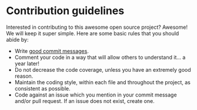 # Contribution guidelines
Interested in contributing to this awesome open source project? Awesome! We will keep it super simple. Here are some basic rules that you should abide by:

* Write [good commit messages](https://chris.beams.io/posts/git-commit/).
* Comment your code in a way that will allow others to understand it... a year later!
* Do not decrease the code coverage, unless you have an extremely good reason.
* Maintain the coding style, within each file and throughout the project, as consistent as possible.
* Code against an issue which you mention in your commit message and/or pull request. If an issue does not exist, create one.
